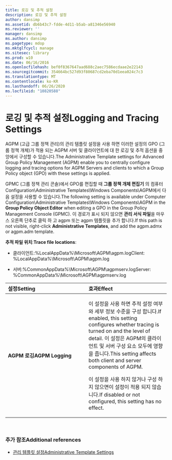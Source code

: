```yaml
---
title: 로깅 및 추적 설정
description: 로깅 및 추적 설정
author: dansimp
ms.assetid: db6b43c7-fdde-4d11-b5ab-a81346e56940
ms.reviewer: ''
manager: dansimp
ms.author: dansimp
ms.pagetype: mdop
ms.mktglfcycl: manage
ms.sitesec: library
ms.prod: w10
ms.date: 06/16/2016
ms.openlocfilehash: bef0f8367647aad688c2aec7586ecdaae2e22143
ms.sourcegitcommit: 354664bc527d93f80687cd2eba70d1eea024c7c3
ms.translationtype: MT
ms.contentlocale: ko-KR
ms.lasthandoff: 06/26/2020
ms.locfileid: "10820588"
---
```

# <span data-ttu-id="3d290-103">로깅 및 추적 설정</span><span class="sxs-lookup"><span data-stu-id="3d290-103">Logging and Tracing Settings</span></span>


<span data-ttu-id="3d290-104">AGPM (고급 그룹 정책 관리)의 관리 템플릿 설정을 사용 하면 이러한 설정의 GPO (그룹 정책 개체)가 적용 되는 AGPM 서버 및 클라이언트에 대 한 로깅 및 추적 옵션을 중앙에서 구성할 수 있습니다.</span><span class="sxs-lookup"><span data-stu-id="3d290-104">The Administrative Template settings for Advanced Group Policy Management (AGPM) enable you to centrally configure logging and tracing options for AGPM Servers and clients to which a Group Policy object (GPO) with these settings is applied.</span></span>

<span data-ttu-id="3d290-105">GPMC (그룹 정책 관리 콘솔)에서 GPO를 편집할 때 **그룹 정책 개체 편집기** 의 컴퓨터 Configuration\\Administrative Templates\\Windows Components\\AGPM에서 다음 설정을 사용할 수 있습니다.</span><span class="sxs-lookup"><span data-stu-id="3d290-105">The following setting is available under Computer Configuration\\Administrative Templates\\Windows Components\\AGPM in the **Group Policy Object Editor** when editing a GPO in the Group Policy Management Console (GPMC).</span></span> <span data-ttu-id="3d290-106">이 경로가 표시 되지 않으면 **관리 서식 파일**을 마우스 오른쪽 단추로 클릭 하 고 agpm 또는 agpm 템플릿을 추가 합니다.</span><span class="sxs-lookup"><span data-stu-id="3d290-106">If this path is not visible, right-click **Administrative Templates**, and add the agpm.admx or agpm.adm template.</span></span>

<span data-ttu-id="3d290-107">**추적 파일 위치**:</span><span class="sxs-lookup"><span data-stu-id="3d290-107">**Trace file locations**:</span></span>

-   <span data-ttu-id="3d290-108">클라이언트:%LocalAppData%\\Microsoft\\AGPM\\agpm.log</span><span class="sxs-lookup"><span data-stu-id="3d290-108">Client: %LocalAppData%\\Microsoft\\AGPM\\agpm.log</span></span>

-   <span data-ttu-id="3d290-109">서버:%CommonAppData%\\Microsoft\\AGPM\\agpmserv.log</span><span class="sxs-lookup"><span data-stu-id="3d290-109">Server: %CommonAppData%\\Microsoft\\AGPM\\agpmserv.log</span></span>

<table>
<colgroup>
<col width="50%" />
<col width="50%" />
</colgroup>
<thead>
<tr class="header">
<th align="left"><span data-ttu-id="3d290-110">설정</span><span class="sxs-lookup"><span data-stu-id="3d290-110">Setting</span></span></th>
<th align="left"><span data-ttu-id="3d290-111">효과</span><span class="sxs-lookup"><span data-stu-id="3d290-111">Effect</span></span></th>
</tr>
</thead>
<tbody>
<tr class="odd">
<td align="left"><p><strong><span data-ttu-id="3d290-112">AGPM 로깅</span><span class="sxs-lookup"><span data-stu-id="3d290-112">AGPM Logging</span></span></strong></p></td>
<td align="left"><p><span data-ttu-id="3d290-113">이 설정을 사용 하면 추적 설정 여부와 세부 정보 수준을 구성 합니다.</span><span class="sxs-lookup"><span data-stu-id="3d290-113">If enabled, this setting configures whether tracing is turned on and the level of detail.</span></span> <span data-ttu-id="3d290-114">이 설정은 AGPM의 클라이언트 및 서버 구성 요소 모두에 영향을 줍니다.</span><span class="sxs-lookup"><span data-stu-id="3d290-114">This setting affects both client and server components of AGPM.</span></span></p>
<p><span data-ttu-id="3d290-115">이 설정을 사용 하지 않거나 구성 하지 않으면이 설정이 적용 되지 않습니다.</span><span class="sxs-lookup"><span data-stu-id="3d290-115">If disabled or not configured, this setting has no effect.</span></span></p></td>
</tr>
</tbody>
</table>

 

### <span data-ttu-id="3d290-116">추가 참조</span><span class="sxs-lookup"><span data-stu-id="3d290-116">Additional references</span></span>

-   [<span data-ttu-id="3d290-117">관리 템플릿 설정</span><span class="sxs-lookup"><span data-stu-id="3d290-117">Administrative Template Settings</span></span>](administrative-template-settings.md)

 

 





